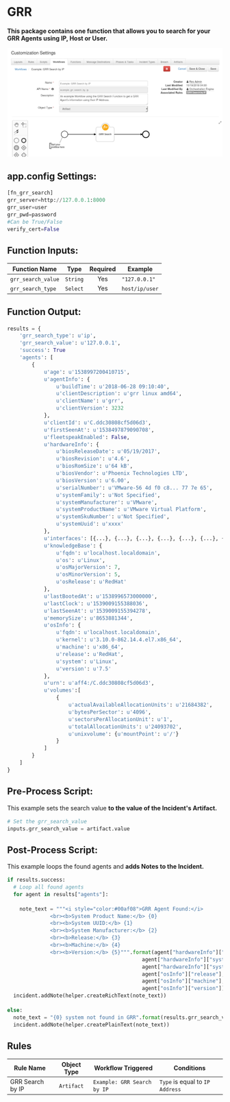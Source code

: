 # GRR
**This package contains one function that allows you to search for your GRR Agents using IP, Host or User.**

 ![screenshot](./screenshots/fn_grr_snap_1.png)


## app.config Settings:
```python
[fn_grr_search]
grr_server=http://127.0.0.1:8000
grr_user=user
grr_pwd=password
#Can be True/False
verify_cert=False
```

## Function Inputs:
| Function Name | Type | Required | Example |
| ------------- | :--: | :-------:| ------- |
| `grr_search_value` | `String` | Yes | `"127.0.0.1"` |
| `grr_search_type` | `Select` | Yes | `host/ip/user` |


## Function Output:
```python
results = {
    'grr_search_type': u'ip',
    'grr_search_value': u'127.0.0.1',
    'success': True
    'agents': [
        {
            u'age': u'1538997200410715',
            u'agentInfo': {
                u'buildTime': u'2018-06-28 09:10:40',
                u'clientDescription': u'grr linux amd64',
                u'clientName': u'grr',
                u'clientVersion': 3232
            },
            u'clientId': u'C.ddc30808cf5d06d3',
            u'firstSeenAt': u'1538497879090708',
            u'fleetspeakEnabled': False,
            u'hardwareInfo': {
                u'biosReleaseDate': u'05/19/2017',
                u'biosRevision': u'4.6',
                u'biosRomSize': u'64 kB',
                u'biosVendor': u'Phoenix Technologies LTD',
                u'biosVersion': u'6.00',
                u'serialNumber': u'VMware-56 4d f0 c8... 77 7e 65',
                u'systemFamily': u'Not Specified',
                u'systemManufacturer': u'VMware',
                u'systemProductName': u'VMware Virtual Platform',
                u'systemSkuNumber': u'Not Specified',
                u'systemUuid': u'xxxx'
            },
            u'interfaces': [{...}, {...}, {...}, {...}, {...}, {...}, {...}, {...}],
            u'knowledgeBase': {
                u'fqdn': u'localhost.localdomain',
                u'os': u'Linux',
                u'osMajorVersion': 7,
                u'osMinorVersion': 5,
                u'osRelease': u'RedHat'
            },
            u'lastBootedAt': u'1538996573000000',
            u'lastClock': u'1539009155388036',
            u'lastSeenAt': u'1539009155394278',
            u'memorySize': u'8653881344',
            u'osInfo': {
                u'fqdn': u'localhost.localdomain',
                u'kernel': u'3.10.0-862.14.4.el7.x86_64',
                u'machine': u'x86_64',
                u'release': u'RedHat',
                u'system': u'Linux',
                u'version': u'7.5'
            },
            u'urn': u'aff4:/C.ddc30808cf5d06d3',
            u'volumes':[
                {
                    u'actualAvailableAllocationUnits': u'21684382',
                    u'bytesPerSector': u'4096',
                    u'sectorsPerAllocationUnit': u'1',
                    u'totalAllocationUnits': u'24093702',
                    u'unixvolume': {u'mountPoint': u'/'}
                }
            ]
        }
    ]
}

```

## Pre-Process Script:
This example sets the search value **to the value of the Incident's Artifact.**
```python
# Set the grr_search_value
inputs.grr_search_value = artifact.value
```

## Post-Process Script:
This example loops the found agents and **adds Notes to the Incident.**
```python
if results.success:
  # Loop all found agents
  for agent in results["agents"]:

    note_text = """<i style="color:#00af08">GRR Agent Found:</i>
              <br><b>System Product Name:</b> {0}
              <br><b>System UUID:</b> {1}
              <br><b>System Manufacturer:</b> {2}
              <br><b>Release:</b> {3}
              <br><b>Machine:</b> {4}
              <br><b>Version:</b> {5}""".format(agent["hardwareInfo"]["systemProductName"],
                                            agent["hardwareInfo"]["systemUuid"],
                                            agent["hardwareInfo"]["systemManufacturer"],
                                            agent["osInfo"]["release"],
                                            agent["osInfo"]["machine"],
                                            agent["osInfo"]["version"])
  incident.addNote(helper.createRichText(note_text))

else:
  note_text = "{0} system not found in GRR".format(results.grr_search_value)
  incident.addNote(helper.createPlainText(note_text))
```

## Rules
| Rule Name | Object Type | Workflow Triggered | Conditions |
| --------- | :---------: | ------------------ | ---------- |
| GRR Search by IP | `Artifact` | `Example: GRR Search by IP` | `Type` is equal to `IP Address`